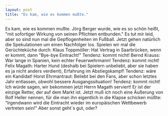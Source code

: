 ```yaml
---
layout: post
title: "Es kam, wie es kommen mußte."
---
```


Es kam, wie es kommen mußte. Jörg Berger wurde, wie es so schön heißt, "mit sofortiger Wirkung von seinen Pflichten entbunden." Es tut mir leid, aber so sind nun mal die Gepflogenheiten im Fußball. Jetzt gehen natürlich die Spekulationen um einen Nachfolger los. Spielen wir mal die Gerüchteküche durch: Klaus Toppmöller: Hat Vertrag in Saarbrücken, wenn er kommt, dann "Bye-bye Eintracht!" Tendenz: kommt nicht! Bernd Krauss: War lange in Spanien, kein echter Feuerwehrmann! Tendenz: kommt nicht! Felix Magath: Harter Hund (deshalb bei Spielern unbeliebt, aber sie haben es ja nicht anders verdient), Erfahrung im Abstiegskampf! Tendenz: wäre ein Kandidat! Horst Ehrmantraut: Beliebt bei den Fans, aber schon letztes Jahr entlassen, obwohl bessere Ausgangssituation! Tendenz: kommt nicht! Ich würde sagen, wir bekommen jetzt Herrn Magath serviert! Er ist der einzige Retter, der auf dem Markt ist. Jetzt muß ich noch eine Äußerung von Rolf Heller nennen, für die man ihn eigentlich in die Klapse schicken müßte: "Irgendwann wird die Eintracht wieder im europäischen Wettbewerb vertreten sein!" Aber sonst geht´s gut, oder?
